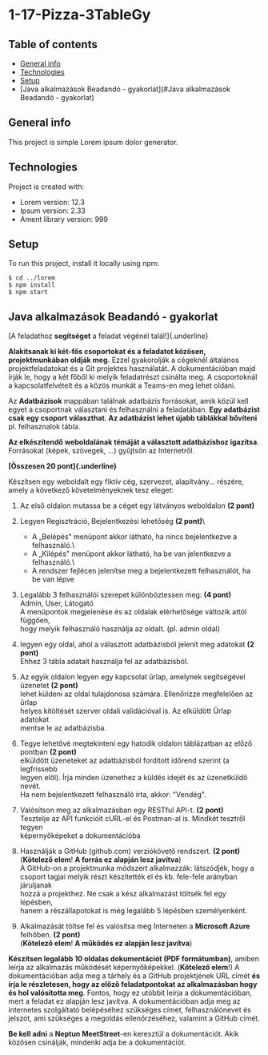 # 1-17-Pizza-3TableGy

## Table of contents
* [General info](#general-info)
* [Technologies](#technologies)
* [Setup](#setup)
* [Java alkalmazások Beadandó - gyakorlat](#Java alkalmazások Beadandó - gyakorlat)

## General info
This project is simple Lorem ipsum dolor generator.
	
## Technologies
Project is created with:
* Lorem version: 12.3
* Ipsum version: 2.33
* Ament library version: 999
	
## Setup
To run this project, install it locally using npm:

```
$ cd ../lorem
$ npm install
$ npm start
```


## Java alkalmazások Beadandó - gyakorlat

[A feladathoz **segítséget** a feladat végénél talál!]{.underline}

**Alakítsanak ki két-fős csoportokat és a feladatot közösen,
projektmunkában oldják meg.** Ezzel gyakorolják a cégeknél általános
projektfeladatokat és a Git projektes használatát. A dokumentációban
majd írják le, hogy a két főből ki melyik feladatrészt csinálta meg. A
csoportoknál a kapcsolatfelvételt és a közös munkát a Teams-en meg lehet
oldani.

Az **Adatbázisok** mappában találnak adatbázis forrásokat, amik közül
kell egyet a csoportnak választani és felhasználni a feladatában. **Egy
adatbázist csak egy csoport választhat. Az adatbázist lehet újabb
táblákkal bővíteni** pl. felhasznalok tábla.

**Az elkészítendő weboldalának témáját a választott adatbázishoz
igazítsa**. Forrásokat (képek, szövegek, ...) gyűjtsön az Internetről.

**[Összesen 20 pont]{.underline}**

Készítsen egy weboldalt egy fiktív cég, szervezet, alapítvány...
részére, amely a következő követelményeknek tesz eleget:

1.  Az első oldalon mutassa be a céget egy látványos weboldalon **(2
    pont)**

2.  Legyen Regisztráció, Bejelentkezési lehetőség **(2 pont)**\
    - A „Belépés" menüpont akkor látható, ha nincs bejelentkezve a
    felhasználó.\
    - A „Kilépés" menüpont akkor látható, ha be van jelentkezve a
    felhasználó.\
    - A rendszer fejlécen jelenítse meg a bejelentkezett felhasználót,
    ha be van lépve

3.  Legalább 3 felhasználói szerepet különböztessen meg: **(4 pont)**\
    Admin, User, Látogató\
    A menüpontok megjelenése és az oldalak elérhetősége változik attól
    függően,\
    hogy melyik felhasználó használja az oldalt. (pl. admin oldal)

4.  legyen egy oldal, ahol a választott adatbázisból jelenít meg
    adatokat **(2 pont)**\
    Ehhez 3 tábla adatait használja fel az adatbázisból.

5.  Az egyik oldalon legyen egy kapcsolat űrlap, amelynek segítségével
    üzenetet **(2 pont)**\
    lehet küldeni az oldal tulajdonosa számára. Ellenőrizze megfelelően
    az űrlap\
    helyes kitöltését szerver oldali validációval is. Az elküldött Űrlap
    adatokat\
    mentse le az adatbázisba.

6.  Tegye lehetővé megtekinteni egy hatodik oldalon táblázatban az előző
    pontban **(2 pont)**\
    elküldött üzeneteket az adatbázisból fordított időrend szerint (a
    legfrissebb\
    legyen elől). Írja minden üzenethez a küldés idejét és az
    üzenetküldő nevét.\
    Ha nem bejelentkezett felhasználó írta, akkor: \"Vendég\".

7.  Valósítson meg az alkalmazásban egy RESTful API-t. **(2 pont)**\
    Tesztelje az API funkcióit cURL-el és Postman-al is. Mindkét
    tesztről tegyen\
    képernyőképeket a dokumentációba

8.  Használják a GitHub (github.com) verziókövető rendszert. **(2
    pont)**\
    (**Kötelező elem**! **A forrás ez alapján lesz javítva**)\
    A GitHub-on a projektmunka módszert alkalmazzák: látszódjék, hogy a\
    csoport tagjai melyik részt készítették el és kb. fele-fele arányban
    járuljanak\
    hozzá a projekthez. Ne csak a kész alkalmazást töltsék fel egy
    lépésben,\
    hanem a részállapotokat is még legalább 5 lépésben személyenként.

9.  Alkalmazását töltse fel és valósítsa meg Interneten a **Microsoft
    Azure** felhőben. **(2 pont)**\
    (**Kötelező elem**! **A működés ez alapján lesz javítva**)

**Készítsen legalább 10 oldalas dokumentációt (PDF formátumban)**,
amiben leírja az alkalmazás működését képernyőképekkel. (**Kötelező
elem**!) A dokumentációban adja meg a tárhely és a GitHub projektjének
URL címét **és írja le részletesen, hogy az előző feladatpontokat az
alkalmazásban hogy és hol valósította meg**. Fontos, hogy ez utóbbit
leírja a dokumentációban, mert a feladat ez alapján lesz javítva. A
dokumentációban adja meg az internetes szolgáltató belépéséhez szükséges
címet, felhasználónevet és jelszót, ami szükséges a megoldás
ellenőrzéséhez, valamint a GitHub címét.

**Be kell adni** a **Neptun MeetStreet**-en keresztül a dokumentációt.
Akik közösen csinálják, mindenki adja be a dokumentációt.
